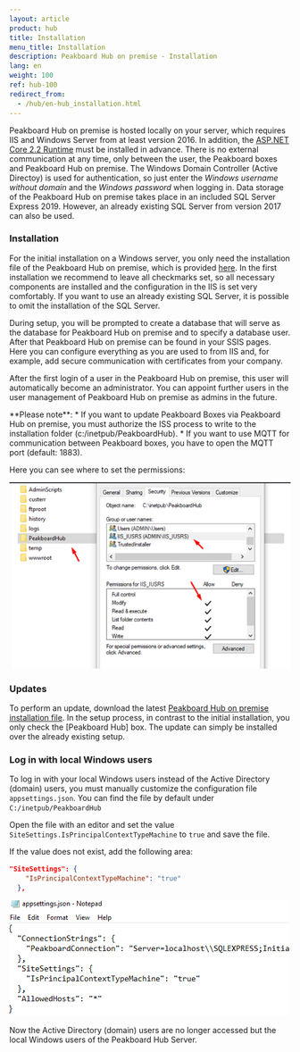 ```yaml
---
layout: article
product: hub
title: Installation  
menu_title: Installation  
description: Peakboard Hub on premise - Installation  
lang: en
weight: 100
ref: hub-100
redirect_from:
  - /hub/en-hub_installation.html
---
```



Peakboard Hub on premise is hosted locally on your server, which requires IIS and Windows Server from at least version 2016.
In addition, the [ASP.NET Core 2.2 Runtime](https://dotnet.microsoft.com/en-us/download/dotnet/thank-you/runtime-aspnetcore-2.2.2-windows-hosting-bundle-installer) must be installed in advance.
There is no external communication at any time, only between the user, the Peakboard boxes and Peakboard Hub on premise.
The Windows Domain Controller (Active Directoy) is used for authentication, so just enter the *Windows username without domain* and the *Windows password* when logging in.
Data storage of the Peakboard Hub on premise takes place in an included SQL Server Express 2019.
However, an already existing SQL Server from version 2017 can also be used.

### Installation

For the initial installation on a Windows server, you only need the installation file of the Peakboard Hub on premise, which is provided [here](https://peakboard.com/download/PeakboardHub/master/PeakboardHubSetup.exe).
In the first installation we recommend to leave all checkmarks set, so all necessary components are installed and the configuration in the IIS is set very comfortably.
If you want to use an already existing SQL Server, it is possible to omit the installation of the SQL Server.

During setup, you will be prompted to create a database that will serve as the database for Peakboard Hub on premise and to specify a database user.
After that Peakboard Hub on premise can be found in your SSIS pages.
Here you can configure everything as you are used to from IIS and, for example, add secure communication with certificates from your company.

After the first login of a user in the Peakboard Hub on premise, this user will automatically become an administrator. You can appoint further users in the user management of Peakboard Hub on premise as admins in the future.

<div class="box-warning" markdown="1"> **Please note**:
* If you want to update Peakboard Boxes via Peakboard Hub on premise, you must authorize the ISS process to write to the installation folder (c:/inetpub/PeakboardHub).
* If you want to use MQTT for communication between Peakboard boxes, you have to open the MQTT port (default: 1883).
</div>

Here you can see where to set the permissions:

![Peakboard Hub permissions](/assets/images/hub/hub_permissions.png)

### Updates

To perform an update, download the latest [Peakboard Hub on premise installation file](https://peakboard.com/download/PeakboardHub/master/PeakboardHubSetup.exe).
In the setup process, in contrast to the initial installation, you only check the [Peakboard Hub] box.
The update can simply be installed over the already existing setup.

### Log in with local Windows users

To log in with your local Windows users instead of the Active Directory (domain) users, you must manually customize the configuration file `appsettings.json`. You can find the file by default under `C:/inetpub/PeakboardHub`

Open the file with an editor and set the value `SiteSettings.IsPrincipalContextTypeMachine` to `true` and save the file.

If the value does not exist, add the following area:

```json
"SiteSettings": {
    "IsPrincipalContextTypeMachine": "true"
  },
```

![Customize value](/assets/images/hub/hub_appsettings-json.png)

Now the Active Directory (domain) users are no longer accessed but the local Windows users of the Peakboard Hub Server.

